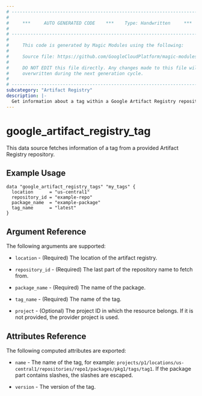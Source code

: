 ```yaml
---
# ----------------------------------------------------------------------------
#
#     ***     AUTO GENERATED CODE    ***    Type: Handwritten     ***
#
# ----------------------------------------------------------------------------
#
#     This code is generated by Magic Modules using the following:
#
#     Source file: https://github.com/GoogleCloudPlatform/magic-modules/tree/main/mmv1/third_party/terraform/website/docs/d/artifact_registry_tag.html.markdown
#
#     DO NOT EDIT this file directly. Any changes made to this file will be
#     overwritten during the next generation cycle.
#
# ----------------------------------------------------------------------------
subcategory: "Artifact Registry"
description: |-
  Get information about a tag within a Google Artifact Registry repository.
---
```


# google_artifact_registry_tag
This data source fetches information of a tag from a provided Artifact Registry repository.

## Example Usage

```hcl
data "google_artifact_registry_tags" "my_tags" {
  location      = "us-central1"
  repository_id = "example-repo"
  package_name  = "example-package"
  tag_name      = "latest"
}
```

## Argument Reference

The following arguments are supported:

* `location` - (Required) The location of the artifact registry.

* `repository_id` - (Required) The last part of the repository name to fetch from.

* `package_name` - (Required) The name of the package.

* `tag_name` - (Required) The name of the tag.

* `project` - (Optional) The project ID in which the resource belongs. If it is not provided, the provider project is used.

## Attributes Reference

The following computed attributes are exported:

* `name` - The name of the tag, for example: `projects/p1/locations/us-central1/repositories/repo1/packages/pkg1/tags/tag1`. If the package part contains slashes, the slashes are escaped.

* `version` - The version of the tag.
